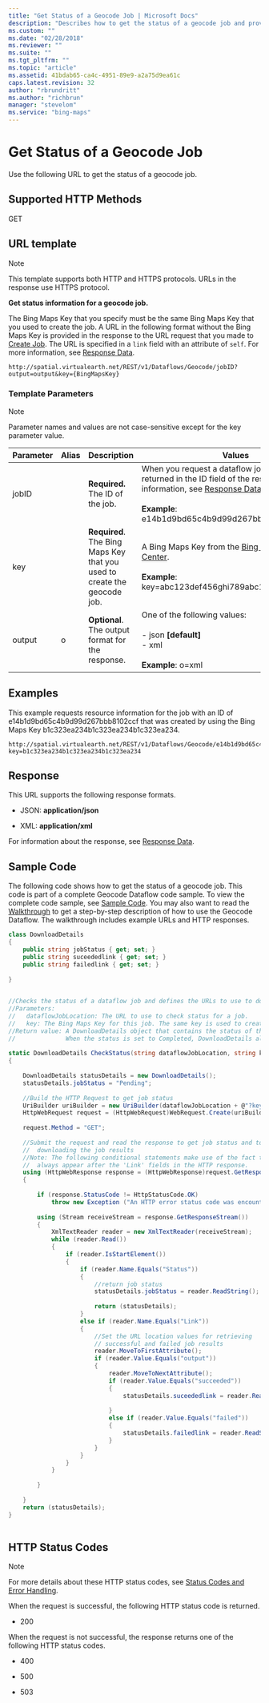 ```yaml
---
title: "Get Status of a Geocode Job | Microsoft Docs"
description: "Describes how to get the status of a geocode job and provides supported HTTP methods, the URL template, template parameters, and examples."
ms.custom: ""
ms.date: "02/28/2018"
ms.reviewer: ""
ms.suite: ""
ms.tgt_pltfrm: ""
ms.topic: "article"
ms.assetid: 41bdab65-ca4c-4951-89e9-a2a75d9ea61c
caps.latest.revision: 32
author: "rbrundritt"
ms.author: "richbrun"
manager: "stevelom"
ms.service: "bing-maps"
---
```

# Get Status of a Geocode Job

Use the following URL to get the status of a geocode job.  
  
## Supported HTTP Methods  
 GET  
  
## URL template  
  
> [!NOTE]
>  This template supports both HTTP and HTTPS protocols. URLs in the response use HTTPS protocol.  
  
 **Get status information for a geocode job.**  
  
 The Bing Maps Key that you specify must be the same Bing Maps Key that you used to create the job. A URL in the following format without the Bing Maps Key is provided in the response to the URL request that you made to [Create Job](../geocode-dataflow-api/create-a-geocode-job-and-upload-data.md). The URL is specified in a `link` field with an attribute of `self`. For more information, see [Response Data](../geocode-dataflow-api/geocode-dataflow-response-description.md).  
  
```url
http://spatial.virtualearth.net/REST/v1/Dataflows/Geocode/jobID?output=output&key={BingMapsKey}  
```  
  
### Template Parameters  
  
> [!NOTE]
>  Parameter names and values are not case-sensitive except for the key parameter value.  
  
|Parameter|Alias|Description|Values|  
|---------------|-----------|-----------------|------------|  
|jobID||**Required.** The ID of the job.|When you request a dataflow job, the job ID is returned in the ID field of the response. For more information, see [Response Data](../geocode-dataflow-api/geocode-dataflow-response-description.md).<br /><br /> **Example**: e14b1d9bd65c4b9d99d267bbb8102ccf|  
|key||**Required**. The Bing Maps Key that you used to create the geocode job.|A Bing Maps Key from the [Bing Maps Account Center](https://www.bingmapsportal.com).<br /><br /> **Example**: key=abc123def456ghi789abc123def456ghi789|  
|output|o|**Optional**. The output format for the response.|One of the following values:<br /><br /> -   json **[default]**<br />-   xml<br /><br /> **Example**: o=xml|  
  
## Examples

This example requests resource information for the job with an ID of e14b1d9bd65c4b9d99d267bbb8102ccf that was created by using the Bing Maps Key b1c323ea234b1c323ea234b1c323ea234.  
  
```url
http://spatial.virtualearth.net/REST/v1/Dataflows/Geocode/e14b1d9bd65c4b9d99d267bbb8102ccf?key=b1c323ea234b1c323ea234b1c323ea234  
```  
  
## Response  
 This URL supports the following response formats.  
  
-   JSON: **application/json**  
  
-   XML: **application/xml**  
  
 For information about the response, see [Response Data](../geocode-dataflow-api/geocode-dataflow-response-description.md).  
  
## Sample Code  
 The following code shows how to get the status of a geocode job. This code is part of a complete Geocode Dataflow code sample. To view the complete code sample, see [Sample Code](../geocode-dataflow-api/geocode-dataflow-sample-code.md). You may also want to read the [Walkthrough](../geocode-dataflow-api/geocode-dataflow-walkthrough.md) to get a step-by-step description of how to use the Geocode Dataflow. The walkthrough includes example URLs and HTTP responses.  
  
```csharp
class DownloadDetails  
{  
    public string jobStatus { get; set; }  
    public string suceededlink { get; set; }  
    public string failedlink { get; set; }  
  
}  
  
```  
  
```csharp
//Checks the status of a dataflow job and defines the URLs to use to download results when the job is completed.  
//Parameters:   
//   dataflowJobLocation: The URL to use to check status for a job.  
//   key: The Bing Maps Key for this job. The same key is used to create the job and download results.    
//Return value: A DownloadDetails object that contains the status of the geocode dataflow job (Completed, Pending, Aborted).  
//              When the status is set to Completed, DownloadDetails also contains the links to download the results  
  
static DownloadDetails CheckStatus(string dataflowJobLocation, string key)  
{  
  
    DownloadDetails statusDetails = new DownloadDetails();  
    statusDetails.jobStatus = "Pending";  
  
    //Build the HTTP Request to get job status  
    UriBuilder uriBuilder = new UriBuilder(dataflowJobLocation + @"?key=" + key + "&output=xml");  
    HttpWebRequest request = (HttpWebRequest)WebRequest.Create(uriBuilder.Uri);  
  
    request.Method = "GET";  
  
    //Submit the request and read the response to get job status and to retrieve the links for   
    //  downloading the job results  
    //Note: The following conditional statements make use of the fact that the 'Status' field will    
    //  always appear after the 'Link' fields in the HTTP response.  
    using (HttpWebResponse response = (HttpWebResponse)request.GetResponse())  
    {  
  
        if (response.StatusCode != HttpStatusCode.OK)  
            throw new Exception ("An HTTP error status code was encountered when checking job status.");  
  
        using (Stream receiveStream = response.GetResponseStream())  
        {  
            XmlTextReader reader = new XmlTextReader(receiveStream);  
            while (reader.Read())  
            {  
                if (reader.IsStartElement())  
                {  
                    if (reader.Name.Equals("Status"))  
                    {  
                        //return job status  
                        statusDetails.jobStatus = reader.ReadString();  
  
                        return (statusDetails);  
                    }  
                    else if (reader.Name.Equals("Link"))  
                    {  
                        //Set the URL location values for retrieving   
                        // successful and failed job results  
                        reader.MoveToFirstAttribute();  
                        if (reader.Value.Equals("output"))  
                        {  
                            reader.MoveToNextAttribute();  
                            if (reader.Value.Equals("succeeded"))  
                            {  
                                statusDetails.suceededlink = reader.ReadString();  
  
                            }  
                            else if (reader.Value.Equals("failed"))  
                            {  
                                statusDetails.failedlink = reader.ReadString();  
                            }  
                        }  
                    }  
                }  
            }  
  
        }  
  
    }  
    return (statusDetails);  
}  
  
```  
  
## HTTP Status Codes  
  
> [!NOTE]
>  For more details about these HTTP status codes, see [Status Codes and Error Handling](../status-codes-and-error-handling.md).  
  
 When the request is successful, the following HTTP status code is returned.  
  
-   200  
  
 When the request is not successful, the response returns one of the following HTTP status codes.  
  
-   400  
  
-   500  
  
-   503